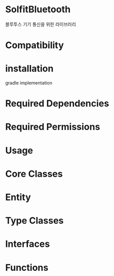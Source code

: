 # SolfitBluetooth
블루투스 기기 통신을 위한 라이브러리

# Compatibility

# installation
gradle implementation

# Required Dependencies

# Required Permissions

# Usage

# Core Classes

# Entity

# Type Classes

# Interfaces

# Functions
